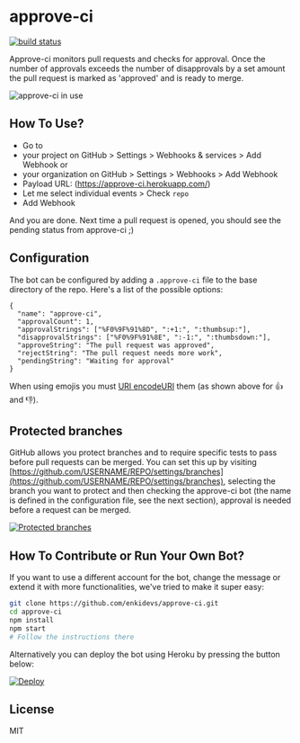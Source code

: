 # approve-ci

[![build status](https://img.shields.io/travis/enkidevs/approve-ci/master.svg?style=flat-square)](https://travis-ci.org/enkidevs/approve-ci)

Approve-ci monitors pull requests and checks for approval. Once the number of approvals exceeds the number of disapprovals by a set amount the pull request is marked as 'approved' and is ready to merge.

![approve-ci in use](http://i.imgur.com/2aMhuzk.png)

## How To Use?

- Go to
 - your project on GitHub > Settings > Webhooks & services > Add Webhook or
 - your organization on GitHub > Settings > Webhooks > Add Webhook
- Payload URL: (https://approve-ci.herokuapp.com/)
- Let me select individual events > Check `repo`
- Add Webhook

And you are done. Next time a pull request is opened, you should see the pending status from approve-ci ;)

## Configuration

The bot can be configured by adding a `.approve-ci` file to the base directory of the repo. Here's a list of the possible options:

```
{
  "name": "approve-ci",
  "approvalCount": 1,
  "approvalStrings": ["%F0%9F%91%8D", ":+1:", ":thumbsup:"],
  "disapprovalStrings": ["%F0%9F%91%8E", ":-1:", ":thumbsdown:"],
  "approveString": "The pull request was approved",
  "rejectString": "The pull request needs more work",
  "pendingString": "Waiting for approval"
}
```

When using emojis you must [URI encodeURI](http://pressbin.com/tools/urlencode_urldecode/) them (as shown above for :thumbsup: and :thumbsdown:).

## Protected branches

GitHub allows you protect branches and to require specific tests to pass before pull requests can be merged. You can set this up by visiting [https://github.com/USERNAME/REPO/settings/branches](https://github.com/USERNAME/REPO/settings/branches), selecting the branch you want to protect and then checking the approve-ci bot (the name is defined in the configuration file, see the next section), approval is needed before a request can be merged.

[![Protected branches](http://i.imgur.com/bpEb9nU.png)](https://github.com/enkidevs/approve-ci/settings/branches)

## How To Contribute or Run Your Own Bot?

If you want to use a different account for the bot, change the message or extend it with more functionalities, we've tried to make it super easy:

```bash
git clone https://github.com/enkidevs/approve-ci.git
cd approve-ci
npm install
npm start
# Follow the instructions there
```

Alternatively you can deploy the bot using Heroku by pressing the button below:

[![Deploy](https://www.herokucdn.com/deploy/button.svg)](https://heroku.com/deploy)

## License

  MIT

